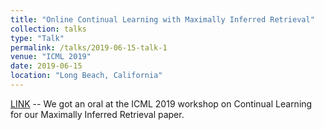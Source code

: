 ```yaml
---
title: "Online Continual Learning with Maximally Inferred Retrieval"
collection: talks
type: "Talk"
permalink: /talks/2019-06-15-talk-1
venue: "ICML 2019"
date: 2019-06-15
location: "Long Beach, California"
---
```


[LINK](https://slideslive.com/38917958/online-continual-learning-with-maximally-inferred-retrieval) -- We got an oral at the ICML 2019 workshop on Continual Learning for our Maximally Inferred Retrieval paper.
